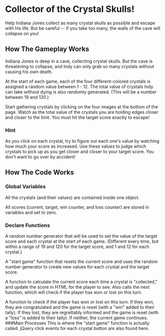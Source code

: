 # Collector of the Crystal Skulls!
Help Indiana Jones collect as many crystal skulls as possible and escape with his life. But be careful -- if you take too many, the walls of the cave will collapse on you!

## How The Gameplay Works
Indiana Jones is deep in a cave, collecting crystal skulls. But the cave is threatening to collapse, and Indy can only grab so many crystals without causing his own death.

At the start of each game, each of the four different-colored crystals is assigned a random value between 1 - 12. The total value of crystals Indy can take without dying is also randomly generated. (This will be a number between 19 and 120.)

Start gathering crystals by clicking on the four images at the bottom of the page. Watch as the total value of the crystals you are holding edges closer and closer to the limit. You must hit the target score exactly to escape!

### Hint
As you click on each crystal, try to figure out each one's value by watching how much your score as increased. Use these values to judge which crystals to pick up as you get closer and closer to your target score. You don't want to go over by accident!

## How The Code Works
### Global Variables
All the crystals (and their values) are contained inside one object.

All scores (current, target, win counter, and loss counter) are stored in variables and set to zero.
### Declare Functions
A random number generator that will be used to set the value of the target score and each crystal at the start of each game. (Different every time, but within a range of 19 and 120 for the target score, and 1 and 12 for each crystal.)

A "start game" function that resets the current score and uses the random number generator to create new values for each crystal and the target score.

A function to calculate the current score each time a crystal is "collected," and update the score in HTML for the player to see. Also calls the next function, which will check if the player has won or lost on this turn.

A function to check if the player has won or lost on this turn. If they won, they are congratulated and the game is reset (with a "win" added to their tally). If they lost, they are regrettably informed and the game is reset (with a "loss" is added to their tally). If neither, the current game continues.
###Main Processes
This is where the "start game" function is actually called. jQuery click events for each crystal button are also found here.